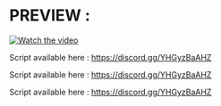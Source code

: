 # PREVIEW :

[![Watch the video](https://i.postimg.cc/qvvRT0hw/image.png)](https://www.youtube.com/watch?v=epIKoQn8dwI)



Script available here : https://discord.gg/YHGyzBaAHZ

Script available here : https://discord.gg/YHGyzBaAHZ

Script available here : https://discord.gg/YHGyzBaAHZ

